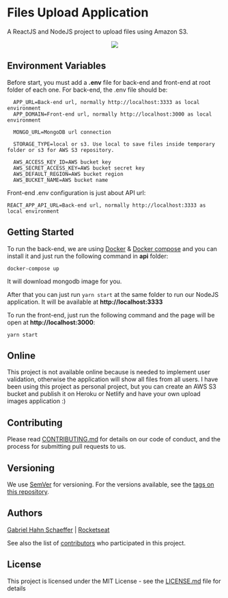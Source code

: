 # Files Upload Application

A ReactJS and NodeJS project to upload files using Amazon S3.

<p align="center">
    <img src="https://media.giphy.com/media/Ige1R74p2mbPzxell7/source.gif">
</p>

## Environment Variables

Before start, you must add a <strong>.env</strong> file for back-end and front-end at root folder of each one. For back-end, the .env file should be:

```
  APP_URL=Back-end url, normally http://localhost:3333 as local environment
  APP_DOMAIN=Front-end url, normally http://localhost:3000 as local environment

  MONGO_URL=MongoDB url connection

  STORAGE_TYPE=local or s3. Use local to save files inside temporary folder or s3 for AWS S3 repository.

  AWS_ACCESS_KEY_ID=AWS bucket key
  AWS_SECRET_ACCESS_KEY=AWS bucket secret key
  AWS_DEFAULT_REGION=AWS bucket region
  AWS_BUCKET_NAME=AWS bucket name
```

Front-end .env configuration is just about API url:

```
REACT_APP_API_URL=Back-end url, normally http://localhost:3333 as local environment
```

## Getting Started

To run the back-end, we are using [Docker](https://www.docker.com/) & [Docker compose](https://docs.docker.com/compose/install/) and you can install it and just run the following command in <strong>api</strong> folder:

```
docker-compose up
```

It will download mongodb image for you.

After that you can just run ```yarn start``` at the same folder to run our NodeJS application. It will be available at <strong>http://localhost:3333</strong>

To run the front-end, just run the following command and the page will be open at <strong>http://localhost:3000</strong>:

```
yarn start
```

## Online

This project is not available online because is needed to implement user validation, otherwise the application will show all files from all users. I have been using this project as personal project, but you can create an AWS S3 bucket and publish it on Heroku or Netlify and have your own upload images application :)

## Contributing

Please read [CONTRIBUTING.md](https://gist.github.com/PurpleBooth/b24679402957c63ec426) for details on our code of conduct, and the process for submitting pull requests to us.

## Versioning

We use [SemVer](http://semver.org/) for versioning. For the versions available, see the [tags on this repository](https://github.com/gabriel-hahn/files-upload-app/tags).

## Authors

[Gabriel Hahn Schaeffer](https://github.com/gabriel-hahn/) | [Rocketseat](https://github.com/Rocketseat/)

See also the list of [contributors](https://github.com/gabriel-hahn/files-upload-app/contributors) who participated in this project.

## License

This project is licensed under the MIT License - see the [LICENSE.md](LICENSE) file for details
